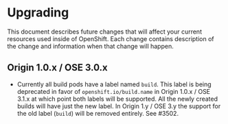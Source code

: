# Upgrading

This document describes future changes that will affect your current resources used
inside of OpenShift. Each change contains description of the change and information
when that change will happen.


## Origin 1.0.x / OSE 3.0.x

* Currently all build pods have a label named `build`. This label is being deprecated
  in favor of `openshift.io/build.name` in Origin 1.0.x / OSE 3.1.x at which point both
  labels will be supported. All the newly created builds will have just the new label.
  In Origin 1.y / OSE 3.y the support for the old label (`build`) will be removed entirely.
  See #3502.

